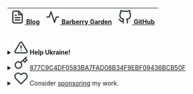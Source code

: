 | [![](./img/file-text.svg) Blog](https://d12frosted.io/) | [![](./img/activity.svg) Barberry Garden](https://barberry.io/) | [![](./img/github.svg) GitHub](https://github.com/d12frosted) |
|----------------------------------------------------------|-------------------------------------------------------------------|---------------------------------------------------------------|

<br/>

<details>
<summary>
<img src="./img/alert-triangle.svg"/>
<b>Help Ukraine!</b>
</summary>

This is definitely not a place to talk about politics. But since war affects my life and ability to contribute to open source, to maintain projects and to communicate with people asking for help, I feel obligated to say few things on this matter.

I am going to be even less responsive than usually. So this is the right time to jump in to help with maintenance of the project you would love to stay alive. Just send me an email or open an issue on GitHub and we'll figure that out.

You can help in various ways. Our army is doing miracles while defending Ukraine, but it needs help in form of medicine and equipment (like walkie-talkie, bullet-proof vests, combat helmets, etc.). The most straight-forward way of help is donating money directly to Ukraine's Armed Forces (see extra section). Or you can donate to [Come Back Alive][2] as they cover wide range of the needs. If you wish to help civilians in hot areas, there are many volunteers helping them (by evacuation or humanitarian help), just contact me via email and we'll figure that out.

Thank you all for support. I appreciate your kind words. I appreciate all the support Ukraine receives during this war.

### Donate to Armed Forces of Ukraine

> The National Bank of Ukraine has decided to open a special fundraising account to support the Armed Forces of Ukraine. The central bank's decision comes after the Ukrainian government imposed martial law throughout Ukraine in response to armed aggression by Russia and the renewed threat to Ukraine's independence and territorial integrity. NBU Governor Kyrylo Shevchenko announced the opening of this special account in his 24 February video address. The number of the special account: UA843000010000000047330992708 This account accepts multiple currencies. It has been established and opened to receive transfers from international partners and donors in both foreign currency (U.S. dollars, euros, UK pounds) and hryvnias. Support the Armed Forces of Ukraine!

#### Credit Cards from any country

Monobank created a simple way of donating by credit cards. Just visit [special page][1].

#### SEPA for EUR and GBP

Monobank created a simple way of donating by SEPA. Just visit [special page][1].

### Donate to Come Back Alive

Visit their [official site][2] to learn why and how you can help.

</details>

<details>
<summary>
<img src="./img/key.svg"/>
<a href="https://keyoxide.org/877C9C4DF0583BA7FAD08B34F9EBF09436BCB50F">
877C9C4DF0583BA7FAD08B34F9EBF09436BCB50F
</a>
</summary>
<ul>
<li>
<a href="https://keyoxide.org/877C9C4DF0583BA7FAD08B34F9EBF09436BCB50F">Keyoxide</a>
</li>
<li>
<a href="https://keys.openpgp.org/vks/v1/by-fingerprint/877C9C4DF0583BA7FAD08B34F9EBF09436BCB50F">OpenPGP</a>
<pre>
gpg --keyserver hkps://keys.openpgp.org \
    --recv-key 877C9C4DF0583BA7FAD08B34F9EBF09436BCB50F
</pre>
</li>
</ul>
</details>

<details>
<summary>
<img src="./img/heart.svg"/>
Consider <a href="https://d12frosted.io/projects.html">sponsoring</a> my work.
</summary>

<ul>
<li><a href="https://www.patreon.com/d12frosted">Patreon</a></li>
<li><a href="https://www.buymeacoffee.com/barberrygarden">Buy me a coffee</a></li>
</ul>

(More options will come)

</details>

[1]: https://uahelp.monobank.ua/
[2]: https://www.comebackalive.in.ua
